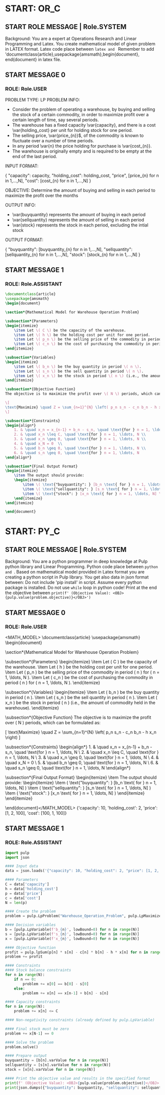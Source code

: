 # START: OR_C 
## START ROLE MESSAGE | Role.SYSTEM 
Background: You are a expert at Operations Research and Linear Programming and Latex. You create mathematical model of given problem in LATEX format. Latex code place between ```latex and ``` Remember to add 'documentclass{article},usepackage{amsmath},begin{document}, end{document} in latex file. 
## START MESSAGE 0 
### ROLE: Role.USER
<DESCRIPTION>
PROBLEM TYPE: LP
PROBLEM INFO:

- Consider the problem of operating a warehouse, by buying and selling the stock of a certain commodity, in order to maximize profit over a certain length of time, say several periods.
- The warehouse has a fixed capacity \var{capacity}, and there is a cost \var{holding_cost} per unit for holding stock for one period.
- The selling price, \var{price_{n}}$, of the commodity is known to fluctuate over a number of time periods. 
- In any period \var{n} the price holding for purchase is \var{cost_{n}}.
- The warehouse is originally empty and is required to be empty at the end of the last period.

INPUT FORMAT:

{
	"capacity": capacity,
	"holding_cost": holding_cost,
	"price", [price_{n} for n in 1,...,N],
	"cost": [cost_{n} for n in 1,...,N]
}


OBJECTIVE: Determine the amount of buying and selling in each period to maximize the profit over the months

OUTPUT INFO:

- \var{buyquantity} represents the amount of buying in each period
- \var{sellquantity} represents the amount of selling in each period
- \var{stock} represents the stock in each period, excluding the intial stock

OUTPUT FORMAT:

{
	"buyquantity": [buyquantity_{n} for n in 1,...,N],
	"sellquantity": [sellquantity_{n} for n in 1,...,N],
	"stock": [stock_{n} for n in 1,...,N]
}
</DESCRIPTION>


## START MESSAGE 1 
### ROLE: Role.ASSISTANT
```latex
\documentclass{article}
\usepackage{amsmath}
\begin{document}

\section*{Mathematical Model for Warehouse Operation Problem}

\subsection*{Parameters}
\begin{itemize}
    \item Let \( C \) be the capacity of the warehouse.
    \item Let \( h \) be the holding cost per unit for one period.
    \item Let \( p_n \) be the selling price of the commodity in period \( n \) for \( n = 1, \ldots, N \).
    \item Let \( c_n \) be the cost of purchasing the commodity in period \( n \) for \( n = 1, \ldots, N \).
\end{itemize}

\subsection*{Variables}
\begin{itemize}
    \item Let \( b_n \) be the buy quantity in period \( n \).
    \item Let \( s_n \) be the sell quantity in period \( n \).
    \item Let \( x_n \) be the stock in period \( n \) (i.e., the amount of commodity held in the warehouse).
\end{itemize}

\subsection*{Objective Function}
The objective is to maximize the profit over \( N \) periods, which can be formulated as:

\[
\text{Maximize} \quad Z = \sum_{n=1}^{N} \left( p_n s_n - c_n b_n - h x_n \right)
\]

\subsection*{Constraints}
\begin{align*}
    1. & \quad x_n = x_{n-1} + b_n - s_n, \quad \text{for } n = 1, \ldots, N \\
    2. & \quad x_n \leq C, \quad \text{for } n = 1, \ldots, N \\
    3. & \quad x_n \geq 0, \quad \text{for } n = 1, \ldots, N \\
    4. & \quad x_N = 0  \\
    5. & \quad b_n \geq 0, \quad \text{for } n = 1, \ldots, N \\
    6. & \quad s_n \geq 0, \quad \text{for } n = 1, \ldots, N
\end{align*}

\subsection*{Final Output Format}
\begin{itemize}
    \item The output should provide:
    \begin{itemize}
        \item \( \text{"buyquantity": } [b_n \text{ for } n = 1, \ldots, N] \)
        \item \( \text{"sellquantity": } [s_n \text{ for } n = 1, \ldots, N] \)
        \item \( \text{"stock": } [x_n \text{ for } n = 1, \ldots, N] \)
    \end{itemize}
\end{itemize}

\end{document}
```

# START: PY_C 
## START ROLE MESSAGE | Role.SYSTEM 
Background: You are a python programmer in deep knowledge at Pulp python library and Linear Programming. Python code place between ```python and ```. Based on mathematical model provided in Latex format you are creating a python script in Pulp library. You get also data in json format between: <DATA></DATA> Do not include 'pip install' in script. Assume every python package is installed. Do not use `while` loop in python code! Print at the end the objective between <OBJ></OBJ> `print(f' (Objective Value): <OBJ>{pulp.value(problem.objective)}</OBJ>')` 
## START MESSAGE 0 
### ROLE: Role.USER
<MATH_MODEL>
\documentclass{article}
\usepackage{amsmath}
\begin{document}

\section*{Mathematical Model for Warehouse Operation Problem}

\subsection*{Parameters}
\begin{itemize}
    \item Let \( C \) be the capacity of the warehouse.
    \item Let \( h \) be the holding cost per unit for one period.
    \item Let \( p_n \) be the selling price of the commodity in period \( n \) for \( n = 1, \ldots, N \).
    \item Let \( c_n \) be the cost of purchasing the commodity in period \( n \) for \( n = 1, \ldots, N \).
\end{itemize}

\subsection*{Variables}
\begin{itemize}
    \item Let \( b_n \) be the buy quantity in period \( n \).
    \item Let \( s_n \) be the sell quantity in period \( n \).
    \item Let \( x_n \) be the stock in period \( n \) (i.e., the amount of commodity held in the warehouse).
\end{itemize}

\subsection*{Objective Function}
The objective is to maximize the profit over \( N \) periods, which can be formulated as:

\[
\text{Maximize} \quad Z = \sum_{n=1}^{N} \left( p_n s_n - c_n b_n - h x_n \right)
\]

\subsection*{Constraints}
\begin{align*}
    1. & \quad x_n = x_{n-1} + b_n - s_n, \quad \text{for } n = 1, \ldots, N \\
    2. & \quad x_n \leq C, \quad \text{for } n = 1, \ldots, N \\
    3. & \quad x_n \geq 0, \quad \text{for } n = 1, \ldots, N \\
    4. & \quad x_N = 0  \\
    5. & \quad b_n \geq 0, \quad \text{for } n = 1, \ldots, N \\
    6. & \quad s_n \geq 0, \quad \text{for } n = 1, \ldots, N
\end{align*}

\subsection*{Final Output Format}
\begin{itemize}
    \item The output should provide:
    \begin{itemize}
        \item \( \text{"buyquantity": } [b_n \text{ for } n = 1, \ldots, N] \)
        \item \( \text{"sellquantity": } [s_n \text{ for } n = 1, \ldots, N] \)
        \item \( \text{"stock": } [x_n \text{ for } n = 1, \ldots, N] \)
    \end{itemize}
\end{itemize}

\end{document}</MATH_MODEL>
<DATA>
{'capacity': 10, 'holding_cost': 2, 'price': [1, 2, 100], 'cost': [100, 1, 100]}</DATA>


## START MESSAGE 1 
### ROLE: Role.ASSISTANT
```python
import pulp
import json

#### Input data
data = json.loads('{"capacity": 10, "holding_cost": 2, "price": [1, 2, 100], "cost": [100, 1, 100]}')

#### Parameters
C = data['capacity']
h = data['holding_cost']
p = data['price']
c = data['cost']
N = len(p)

#### Create the problem
problem = pulp.LpProblem("Warehouse_Operation_Problem", pulp.LpMaximize)

#### Decision variables
b = [pulp.LpVariable(f'b_{n}', lowBound=0) for n in range(N)]
s = [pulp.LpVariable(f's_{n}', lowBound=0) for n in range(N)]
x = [pulp.LpVariable(f'x_{n}', lowBound=0) for n in range(N)]

#### Objective function
profit = pulp.lpSum(p[n] * s[n] - c[n] * b[n] - h * x[n] for n in range(N))
problem += profit

#### Constraints
#### Stock balance constraints
for n in range(N):
    if n == 0:
        problem += x[0] == b[0] - s[0]
    else:
        problem += x[n] == x[n-1] + b[n] - s[n]

#### Capacity constraints
for n in range(N):
    problem += x[n] <= C

#### Non-negativity constraints (already defined by pulp.LpVariable)

#### Final stock must be zero
problem += x[N-1] == 0

#### Solve the problem
problem.solve()

#### Prepare output
buyquantity = [b[n].varValue for n in range(N)]
sellquantity = [s[n].varValue for n in range(N)]
stock = [x[n].varValue for n in range(N)]

#### Print the objective value and results in the specified format
print(f' (Objective Value): <OBJ>{pulp.value(problem.objective)}</OBJ>')
print(json.dumps({"buyquantity": buyquantity, "sellquantity": sellquantity, "stock": stock}))
```

